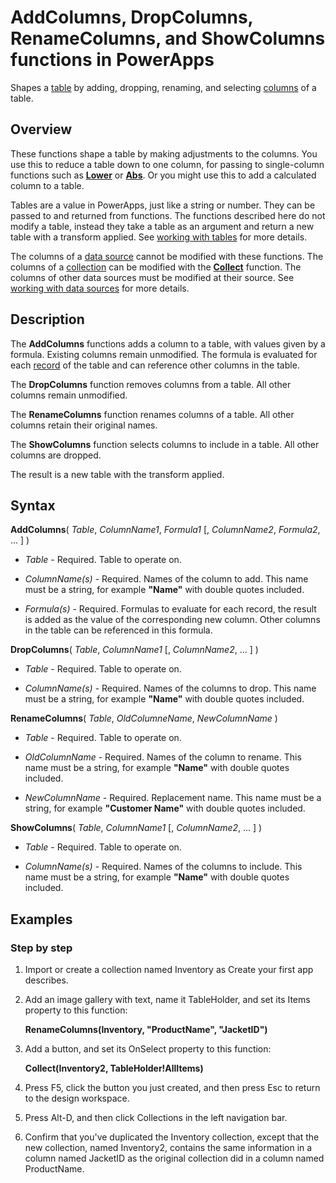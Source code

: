 <properties
	pageTitle="PowerApps: AddColumns, DropColumns, RenameColumns, and ShowColumns functions"
	description="Reference information for the AddColumns, DropColumns, RenameColumns, and ShowColumns functions in PowerApps, including syntax and examples"
	services=""
	suite="powerapps"
	documentationCenter="na"
	authors="gregli-msft"
	manager="dwrede"
	editor=""
	tags=""/>

<tags
   ms.service="powerapps"
   ms.devlang="na"
   ms.topic="article"
   ms.tgt_pltfrm="na"
   ms.workload="na"
   ms.date="11/07/2015"
   ms.author="gregli"/>

# AddColumns, DropColumns, RenameColumns, and ShowColumns functions in PowerApps #

Shapes a [table](working-with-tables.md) by adding, dropping, renaming, and selecting [columns](working-with-tables.md#columns) of a table.

## Overview ##

These functions shape a table by making adjustments to the columns.  You use this to reduce a table down to one column, for passing to single-column functions such as **[Lower](function-lower-upper-proper.md)** or **[Abs](function-numericals.md)**.  Or you might use this to add a calculated column to a table.

Tables are a value in PowerApps, just like a string or number.  They can be passed to and returned from functions.  The functions described here do not modify a table, instead they take a table as an argument and return a new table with a transform applied.  See [working with tables](working-with-tables.md) for more details.  

The columns of a [data source](working-with-data-sources.md) cannot be modified with these functions.  The columns of a [collection](working-with-data-sources.md#collections) can be modified with the **[Collect](function-clear-collect-clearcollect.md)** function.  The columns of other data sources must be modified at their source. See [working with data sources](working-with-data-sources.md) for more details.  

## Description ##

The **AddColumns** functions adds a column to a table, with values given by a formula.  Existing columns remain unmodified.  The formula is evaluated for each [record](working-with-tables.md#records) of the table and can reference other columns in the table.

The **DropColumns** function removes columns from a table.  All other columns remain unmodified.

The **RenameColumns** function renames columns of a table.  All other columns retain their original names.

The **ShowColumns** function selects columns to include in a table.  All other columns are dropped.

The result is a new table with the transform applied.

## Syntax ##

**AddColumns**( *Table*, *ColumnName1*, *Formula1* [, *ColumnName2*, *Formula2*, ... ] )

- *Table* - Required.  Table to operate on.

- *ColumnName(s)* - Required. Names of the column to add.  This name must be a string, for example **"Name"** with double quotes included.

- *Formula(s)* - Required.  Formulas to evaluate for each record, the result is added as the value of the corresponding new column.  Other columns in the table can be referenced in this formula.

**DropColumns**( *Table*, *ColumnName1* [, *ColumnName2*, ... ] )

- *Table* - Required.  Table to operate on.

- *ColumnName(s)* - Required. Names of the columns to drop. This name must be a string, for example **"Name"** with double quotes included.

**RenameColumns**( *Table*, *OldColumneName*, *NewColumnName* )

- *Table* - Required.  Table to operate on.

- *OldColumnName* - Required. Names of the column to rename. This name must be a string, for example **"Name"** with double quotes included.

- *NewColumnName* - Required. Replacement name. This name must be a string, for example **"Customer Name"** with double quotes included.

**ShowColumns**( *Table*, *ColumnName1* [, *ColumnName2*, ... ] )

- *Table* - Required.  Table to operate on.

- *ColumnName(s)* - Required. Names of the columns to include. This name must be a string, for example **"Name"** with double quotes included.

## Examples ##

### Step by step ###

1. Import or create a collection named Inventory as Create your first app describes.

2. Add an image gallery with text, name it TableHolder, and set its Items property to this function:

	**RenameColumns(Inventory, "ProductName", "JacketID")**

3. Add a button, and set its OnSelect property to this function:

	**Collect(Inventory2, TableHolder!AllItems)**

4. Press F5, click the button you just created, and then press Esc to return to the design workspace.

5. Press Alt-D, and then click Collections in the left navigation bar.

6. Confirm that you've duplicated the Inventory collection, except that the new collection, named Inventory2, contains the same information in a column named JacketID as the original collection did in a column named ProductName.
